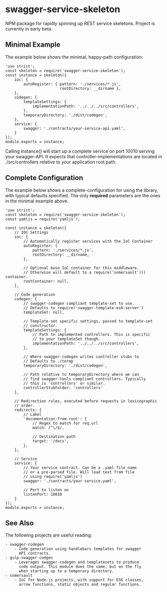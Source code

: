 # swagger-service-skeleton
NPM package for rapidly spinning up REST service skeletons. Project is currently
in early beta.

## Minimal Example
The example below shows the minimal, happy-path configuration:

    'use strict';
    const skeleton = require('swagger-service-skeleton');
    const instance = skeleton({
        ioc: {
            autoRegister: { pattern: './services/*.js', 
                            rootDirectory: __dirname },
        },
        codegen: {
            templateSettings: {
                implementationPath: '../../../src/controllers',
            },
            temporaryDirectory: './dist/codegen',
        },
        service: {
            swagger: './contracts/your-service-api.yaml',
        }
    });
    module.exports = instance;

Calling instance() will start up a complete service on port 10010 serving
your swagger-API. It expects that controller-implementations are located
in ./src/controllers relative to your application root path.

## Complete Configuration
The example below shows a complete-configuration for using the library, 
with typical defaults specified. The only __required__ parameters are
the ones in the minimal example above.

    'use strict';
    const skeleton = require('swagger-service-skeleton');
    const yamljs = require('yamljs');

    const instance = skeleton({
        // IOC Settings
        ioc: {
            // Automatically register services with the IoC Container
            autoRegister: {
                pattern: './services/*.js',
                rootDirectory: __dirname,
            },

            // Optional base IoC container for this middleware.
            // Otherwise will default to a require('somersault')() container.
            rootContainer: null,
        },

        // Code generation 
        codegen: {
            // swagger-codegen compliant template-set to use.
            // Defaults to require('swagger-template-es6-server')
            templateSet: null,

            // Template-set specific settings, passed to template-set
            // constructor.
            templateSettings: {
                // Path to implemented controllers. This is specific
                // to your templateSet though.
                implementationPath: '../../../src/controllers',
            },

            // Where swagger-codegen writes controller stubs to
            // Defaults to ./termp
            temporaryDirectory: './dist/codegen',

            // Path relative to temporaryDirectory where we can
            // find swagger-tools compliant controllers. Typically
            // this is 'controllers' or similar.
            controllerStubFolder: 'controllers'
        },

        // Redirection rules, executed before requests in lexicographic
        // order.
        redirects: {
            // Label
            'documentation-from-root': {
                // Regex to match for req.url
                match: /^\/$/,
                
                // Destination path
                target: '/docs',
            },
        },

        // Service 
        service: {
            // Your service contract. Can be a .yaml file name
            // or a pre-parsed file. Will load text from file
            // using require('yamljs')
            swagger: './contracts/your-service.yaml',

            // Port to listen on
            listenPort: 10010
        }
    });
    module.exports = instance;

## See Also
The following projects are useful reading:

    - swagger-codegen
        - Code generation using handlebars templates for swagger
          API contracts.
    - gulp-swagger-codgen
        - Leverages swagger-codegen and templatesets to produce
          code output. This module does the same, but on the fly
          when starting up to a temporary directory.
    - somersault
        - IoC for Node.js projects, with support for ES6 classes,
          arrow functions, static objects and regular functions.

